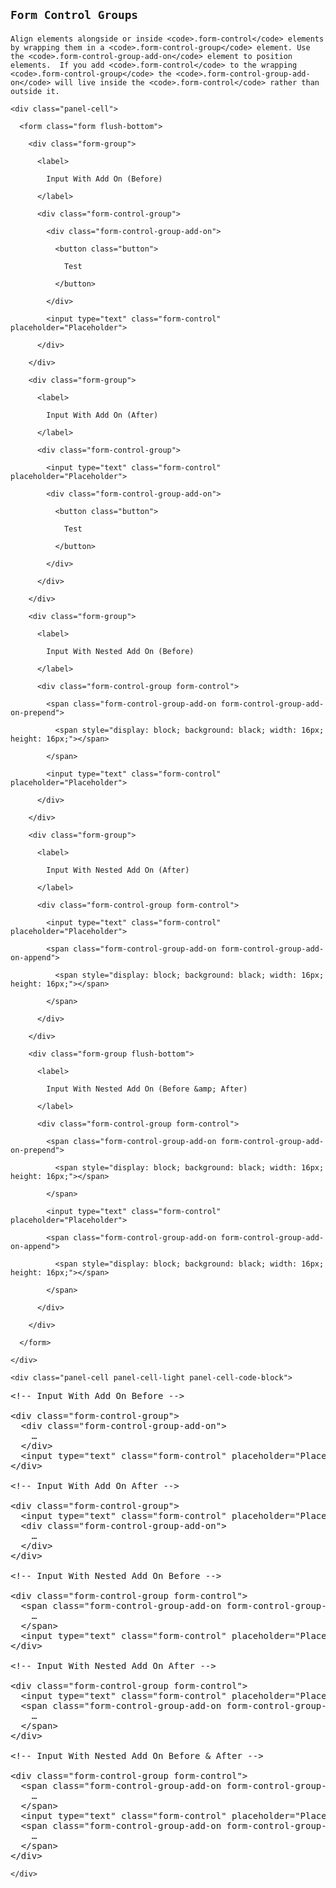 <!-- =================================================
BEGIN: Form Control Groups
================================================== -->

<section id="forms-form-control-groups">

  <h1>

    Form Control Groups

  </h1>

  <p>

    Align elements alongside or inside <code>.form-control</code> elements by wrapping them in a <code>.form-control-group</code> element. Use the <code>.form-control-group-add-on</code> element to position elements.  If you add <code>.form-control</code> to the wrapping <code>.form-control-group</code> the <code>.form-control-group-add-on</code> will live inside the <code>.form-control</code> rather than outside it.

  </p>

  <!-- =================================================
  BEGIN: Example
  ================================================== -->

  <div class="panel flush-bottom">

    <div class="panel-cell">

      <form class="form flush-bottom">

        <div class="form-group">

          <label>

            Input With Add On (Before)

          </label>

          <div class="form-control-group">

            <div class="form-control-group-add-on">

              <button class="button">

                Test

              </button>

            </div>

            <input type="text" class="form-control" placeholder="Placeholder">

          </div>

        </div>

        <div class="form-group">

          <label>

            Input With Add On (After)

          </label>

          <div class="form-control-group">

            <input type="text" class="form-control" placeholder="Placeholder">

            <div class="form-control-group-add-on">

              <button class="button">

                Test

              </button>

            </div>

          </div>

        </div>

        <div class="form-group">

          <label>

            Input With Nested Add On (Before)

          </label>

          <div class="form-control-group form-control">

            <span class="form-control-group-add-on form-control-group-add-on-prepend">

              <span style="display: block; background: black; width: 16px; height: 16px;"></span>

            </span>

            <input type="text" class="form-control" placeholder="Placeholder">

          </div>

        </div>

        <div class="form-group">

          <label>

            Input With Nested Add On (After)

          </label>

          <div class="form-control-group form-control">

            <input type="text" class="form-control" placeholder="Placeholder">

            <span class="form-control-group-add-on form-control-group-add-on-append">

              <span style="display: block; background: black; width: 16px; height: 16px;"></span>

            </span>

          </div>

        </div>

        <div class="form-group flush-bottom">

          <label>

            Input With Nested Add On (Before &amp; After)

          </label>

          <div class="form-control-group form-control">

            <span class="form-control-group-add-on form-control-group-add-on-prepend">

              <span style="display: block; background: black; width: 16px; height: 16px;"></span>

            </span>

            <input type="text" class="form-control" placeholder="Placeholder">

            <span class="form-control-group-add-on form-control-group-add-on-append">

              <span style="display: block; background: black; width: 16px; height: 16px;"></span>

            </span>

          </div>

        </div>

      </form>

    </div>

    <div class="panel-cell panel-cell-light panel-cell-code-block">

<pre class="prettyprint transparent flush lang-html">
&lt;!-- Input With Add On Before --&gt;

&lt;div class="form-control-group"&gt;
  &lt;div class="form-control-group-add-on"&gt;
    …
  &lt;/div&gt;
  &lt;input type="text" class="form-control" placeholder="Placeholder"&gt;
&lt;/div&gt;

&lt;!-- Input With Add On After --&gt;

&lt;div class="form-control-group"&gt;
  &lt;input type="text" class="form-control" placeholder="Placeholder"&gt;
  &lt;div class="form-control-group-add-on"&gt;
    …
  &lt;/div&gt;
&lt;/div&gt;

&lt;!-- Input With Nested Add On Before --&gt;

&lt;div class="form-control-group form-control"&gt;
  &lt;span class="form-control-group-add-on form-control-group-add-on-prepend"&gt;
    …
  &lt;/span&gt;
  &lt;input type="text" class="form-control" placeholder="Placeholder"&gt;
&lt;/div&gt;

&lt;!-- Input With Nested Add On After --&gt;

&lt;div class="form-control-group form-control"&gt;
  &lt;input type="text" class="form-control" placeholder="Placeholder"&gt;
  &lt;span class="form-control-group-add-on form-control-group-add-on-append"&gt;
    …
  &lt;/span&gt;
&lt;/div&gt;

&lt;!-- Input With Nested Add On Before &amp; After --&gt;

&lt;div class="form-control-group form-control"&gt;
  &lt;span class="form-control-group-add-on form-control-group-add-on-prepend"&gt;
    …
  &lt;/span&gt;
  &lt;input type="text" class="form-control" placeholder="Placeholder"&gt;
  &lt;span class="form-control-group-add-on form-control-group-add-on-append"&gt;
    …
  &lt;/span&gt;
&lt;/div&gt;
</pre>

    </div>

  </div>

  <!-- =================================================
  END: Example
  ================================================== -->




</section>

<!-- =================================================
END: Form Control Groups
================================================== -->
